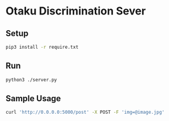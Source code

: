 # Otaku Discrimination Sever


## Setup

```bash
pip3 install -r require.txt
```

## Run

```bash
python3 ./server.py
```

## Sample Usage

```bash
curl 'http://0.0.0.0:5000/post' -X POST -F 'img=@image.jpg' 
```
